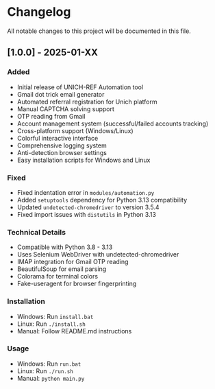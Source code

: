 # Changelog

All notable changes to this project will be documented in this file.

## [1.0.0] - 2025-01-XX

### Added
- Initial release of UNICH-REF Automation tool
- Gmail dot trick email generator
- Automated referral registration for Unich platform
- Manual CAPTCHA solving support
- OTP reading from Gmail
- Account management system (successful/failed accounts tracking)
- Cross-platform support (Windows/Linux)
- Colorful interactive interface
- Comprehensive logging system
- Anti-detection browser settings
- Easy installation scripts for Windows and Linux

### Fixed
- Fixed indentation error in `modules/automation.py`
- Added `setuptools` dependency for Python 3.13 compatibility
- Updated `undetected-chromedriver` to version 3.5.4
- Fixed import issues with `distutils` in Python 3.13

### Technical Details
- Compatible with Python 3.8 - 3.13
- Uses Selenium WebDriver with undetected-chromedriver
- IMAP integration for Gmail OTP reading
- BeautifulSoup for email parsing
- Colorama for terminal colors
- Fake-useragent for browser fingerprinting

### Installation
- Windows: Run `install.bat`
- Linux: Run `./install.sh`
- Manual: Follow README.md instructions

### Usage
- Windows: Run `run.bat`
- Linux: Run `./run.sh`
- Manual: `python main.py` 